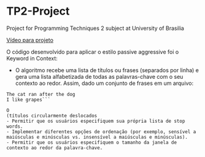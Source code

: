 # TP2-Project
Project for Programming Techniques 2 subject at University of Brasilia

[Vídeo para projeto](https://youtu.be/xko9XKqME4U)

O código desenvolvido para aplicar o estilo passive aggressive foi o Keyword in Context:
- O algoritmo recebe uma lista de títulos ou frases (separados por linha) e gera uma lista alfabetizada de todas as palavras-chave com o seu contexto ao redor. Assim, dado um conjunto de frases em um arquivo:
```The boy ran away
The cat ran after the dog
I like grapes```

O 
(títulos circularmente deslocados
- Permitir que os usuários especifiquem sua própria lista de stop words. 
- Implementar diferentes opções de ordenação (por exemplo, sensível a maiúsculas e minúsculas vs. insensível a maiúsculas e minúsculas). 
- Permitir que os usuários especifiquem o tamanho da janela de contexto ao redor da palavra-chave. 
